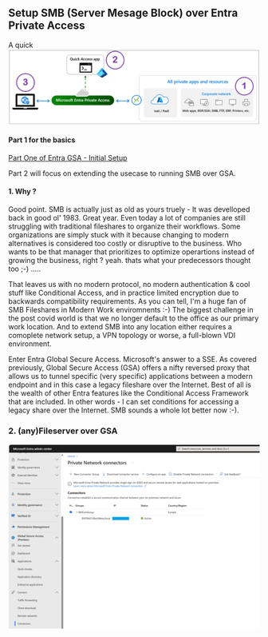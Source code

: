 
###

## Setup SMB (Server Mesage Block) over Entra Private Access

A quick 
![Screenshot](https://github.com/verboompj/EntraGSA/blob/main/Pictures/private-access-diagram-quick-access3.png)

#### Part 1 for the basics

[Part One of Entra GSA - Initial Setup](https://github.com/verboompj/EntraGSA/blob/main/EntraGSA_Part1.md)

Part 2 will focus on extending the usecase to running SMB over GSA. 

#### 1. Why ? 

Good point. SMB is actually just as old as yours truely - It was develloped back in good ol' 1983. Great year. 
Even today a lot of companies are still struggling with traditional fileshares to organize their workflows. Some organizations are simply stuck with it because changing to modern alternatives is considered too costly or disruptive to the business. Who wants to be that manager that prioritizes to optimize operartions instead of growing the business, right ? yeah. thats what your predecessors thought too ;-) ..... 

That leaves us with no modern protocol, no modern authentication & cool stuff like Conditional Access, and in practice limited encryption due to backwards compatibility requirements. As you can tell, I'm a huge fan of SMB Fileshares in Modern Work enviromnents :-) 
The biggest challenge in the post covid world is that we no longer default to the office as our primary work location. And to extend SMB into any location either requires a comoplete network setup, a VPN topology or worse, a full-blown VDI environment.

Enter Entra Global Secure Access. Microsoft's answer to a SSE. As covered previously, Global Secure Access (GSA) offers a nifty reversed proxy that allows us to tunnel specific (very specific) applications between a modern endpoint and in this case a legacy fileshare over the Internet. Best of all is the wealth of other Entra features like the Conditional Access Framework that are included. In other words - I can set conditions for accessing a legacy share over the Internet. SMB sounds a whole lot better now :-).


### 2. (any)Fileserver over GSA



![Screenshot](https://github.com/verboompj/EntraGSA/blob/main/Pictures/connectors2.png)

